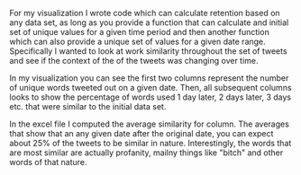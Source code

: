 For my visualization I wrote code which can calculate retention based on any data set, as long as you provide a function that can calculate and initial set of unique values for a given time period and then another function which can also provide a unique set of values for a given date range. Specifically I wanted to look at work similarity throughout the set of tweets and see if the context of the of the tweets was changing over time.

In my visualization you can see the first two columns represent the number of unique words tweeted out on a given date. Then, all subsequent columns looks to show the percentage of words used 1 day later, 2 days later, 3 days etc. that were similar to the initial data set.

In the excel file I computed the average similarity for column. The averages that show that an any given date after the original date, you can expect about 25% of the tweets to be similar in nature. Interestingly, the words that are most similar are actually profanity, mailny things like "bitch" and other words of that nature.
